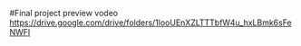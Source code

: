 #Final project preview vodeo https://drive.google.com/drive/folders/1looUEnXZLTTTbfW4u_hxLBmk6sFeNWFI
